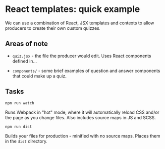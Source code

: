 React templates: quick example
==

We can use a combination of React, JSX templates and contexts to allow producers to create their own custom quizzes.

Areas of note
---
- `quiz.jsx` - the file the producer would edit. Uses React components defined in...

- `components/` - some brief examples of question and answer components that could make up a quiz.

Tasks
--

`npm run watch`

Runs Webpack in "hot" mode, where it will automatically reload CSS and/or the page as you change files. Also includes source maps in JS and SCSS.

`npm run dist`

Builds your files for production - minified with no source maps. Places them in the `dist` directory.
